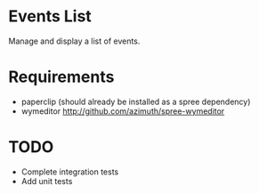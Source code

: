 Events List
===========

Manage and display a list of events.

Requirements
============

* paperclip (should already be installed as a spree dependency)
* wymeditor http://github.com/azimuth/spree-wymeditor


TODO
====

* Complete integration tests
* Add unit tests 
